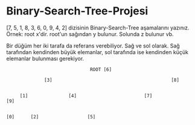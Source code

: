 # Binary-Search-Tree-Projesi
[7, 5, 1, 8, 3, 6, 0, 9, 4, 2] dizisinin Binary-Search-Tree aşamalarını yazınız.
Örnek: root x'dir. root'un sağından y bulunur. Solunda z bulunur vb.

Bir düğüm her iki tarafa da referans verebiliyor. Sağ ve sol olarak. Sağ tarafından kendinden büyük elemanlar, sol tarafında ise kendinden küçük elemanlar bulunması gerekiyor.

                                   ROOT [6]
                                   
                  [3]                                            [8]
                  
                  
         [1]               [4]                         [7]                 [9]
         
         
    [0]      [2]                  [5]    
                       
